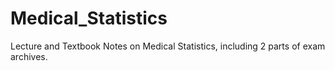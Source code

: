 # Medical_Statistics
Lecture and Textbook Notes on Medical Statistics, including 2 parts of exam archives. 
